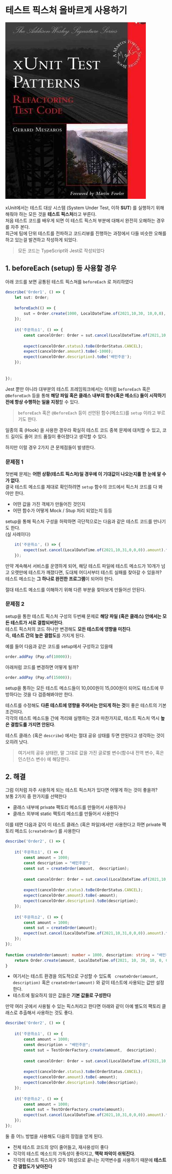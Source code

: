 # 테스트 픽스처 올바르게 사용하기

![1](./images/1.png)

xUnit에서는 테스트 대상 시스템 (System Under Test, 이하 **SUT**) 를 실행하기 위해 해줘야 하는 모든 것을 **테스트 픽스처**라고 부른다.  
처음 테스트 코드를 배우게 되면 이 테스트 픽스처 부분에 대해서 완전히 오해하는 경우를 자주 본다.  
최근에 팀에 단위 테스트를 전파하고 코드리뷰를 진행하는 과정에서 다들 비슷한 오해를 하고 있는걸 발견하고 작성하게 되었다.

> 모든 코드는 TypeScript와 Jest로 작성되었다

## 1. beforeEach (setup) 등 사용할 경우

아래 코드를 보면 공통된 테스트 픽스쳐를 `beforeEach` 로 처리하였다

```typescript
describe('Order1', () => {
    let sut: Order;

    beforeEach(() => {
        sut = Order.create(1000, LocalDateTime.of(2021,10,30, 10,0,0), "배민주문");
    });

    it('주문취소1', () => {
        const cancelOrder: Order = sut.cancel(LocalDateTime.of(2021,10,31,0,0,0));

        expect(cancelOrder.status).toBe(OrderStatus.CANCEL);
        expect(cancelOrder.amount).toBe(-1000);
        expect(cancelOrder.description).toBe('배민주문');
    });


});
```

Jest 뿐만 아니라 대부분의 테스트 프레임워크에서는 이처럼 `beforeEach` 혹은 `@BeforeEach` 등을 통해 **해당 파일 혹은 클래스 내부의 함수(혹은 메소드) 들이 시작하기전에 항상 수행하는 일을 지정**할 수 있다.  

> `beforeEach` 혹은 `@BeforeEach` 등이 선언된 함수(메소드)를 `setup` 이라고 부르기도 한다.

일종의 훅 (Hook) 을 사용한 경우라 확실히 테스트 코드 중복 문제에 대처할 수 있고, 코드 길이도 줄어 코드 품질이 좋아졌다고 생각할 수 있다.  
  
하지만 이럴 경우 2가지 큰 문제점들이 발생한다. 

### 문제점 1

첫번째 문제는  **어떤 상황(테스트 픽스처)일 경우에 이 기대값이 나오는지를 한 눈에 알 수가 없다**.  
결국 테스트 메소드를 제대로 확인하려면 `setup` 함수의 코드에서 픽스처 코드를 다 봐야만 한다.

* 어떤 값을 가진 객체가 만들어진 것인지
* 어떤 함수가 어떻게 Mock / Stup 처리 되었는지 등등

setup을 통해 픽스처 구성을 허락하면 극단적으로는 다음과 같은 테스트 코드를 만나기도 한다.  
(실 사례이다)  

```typescript
    it('주문취소', () => {
        expect(sut.cancel(LocalDateTime.of(2021,10,31,0,0,0)).amount).toBe(-1000);
    });
```


만약 계속해서 서비스를 운영하게 되어, 해당 테스트 파일에 테스트 메소드가 10개가 넘고 오랫만에 테스트가 깨졌다면, 도대체 어디서부터 테스트 실패를 찾아갈 수 있을까?  
테스트 메소드는 **그 하나로 완전한 프로그램**이 되어야 한다.  
  
절대 테스트 메소드를 이해하기 위해 다른 부분을 찾아보게 만들어선 안된다.

### 문제점 2

setup을 통한 테스트 픽스처 구성의 두번째 문제로 **해당 파일 (혹은 클래스) 안에서는 모든 테스트가 서로 결합되버린다**.  
테스트 픽스처의 코드 하나만 변경해도 **모든 테스트에 영향을 미친다**.  
즉, **테스트 간의 높은 결합도**를 가지게 된다.  
  
예를 들어 다음과 같은 코드를 setup에서 구성하고 있을때

```javascript
order.addPay (Pay.of(10000));
```

아래처럼 코드를 변경하면 어떻게 될까?

```javascript
order.addPay (Pay.of(15000));
```

setup을 통하는 모든 테스트 메소드들이 10,000원이 15,000원이 되어도 테스트에 무방하다는 것을 다 검증해봐야만 한다.  
  
테스트를 수정해도 **다른 테스트에 영향을 주어서는 안되게 하는 것**이 좋은 테스트의 기본조건이다.  
각각의 테스트 메소드들 간에 격리돼 실행하는 것과 마찬가지로, 테스트 픽스처 역시 **높은 결합도를 가지면 안된다**.    
  
테스트 클래스 (혹은 `describe`) 에서는 절대 공유 상태를 두면 안된다고 생각하는 것이 오히려 낫다.  

> 여기서의 공유 상태란, 말 그대로 값을 가진 글로벌 변수(함수내 전역 변수, 혹은 인스턴스 변수) 에 해당한다.  

## 2. 해결

그럼 이처럼 자주 사용하게 되는 테스트 픽스처가 있다면 어떻게 하는 것이 좋을까?  
보통 2가지 중 한가지를 선택한다

* 클래스 내부에 private 팩토리 메소드를 만들어서 사용하거나
* 클래스 외부에 static 팩토리 메소드를 만들어서 사용한다

이를 테면 다음과 같이 이 테스트 클래스 (혹은 파일)에서만 사용한다고 하면 private 팩토리 메소드 (`createOrder`) 를 사용한다

```typescript
describe('Order2', () => {

    it('주문취소1', () => {
        const amount = 1000;
        const description = "배민주문";
        const sut = createOrder(amount,  description);

        const cancelOrder: Order = sut.cancel(LocalDateTime.of(2021,10,31,0,0,0));

        expect(cancelOrder.status).toBe(OrderStatus.CANCEL);
        expect(cancelOrder.amount).toBe(-amount);
        expect(cancelOrder.description).toBe(description);
    });

    it('주문취소2', () => {
        const amount = 1000;
        const sut = createOrder(amount);
        expect(sut.cancel(LocalDateTime.of(2021,10,31,0,0,0)).amount).toBe(-amount);
    });
});

function createOrder(amount: number = 1000, description: string = "배민주문") {
    return Order.create(amount, LocalDateTime.of(2021, 10, 30, 10, 0, 0), description);
}
```

* 여기서는 테스트 환경을 의도적으로 구성할 수 있도록 ` createOrder(amount,  description)` 혹은 `createOrder(amount)` 와 같이 테스트에 사용되는 값만 설정한다.
* 테스트에 필요하지 않은 값들은 **기본 값들로 구성한다**

만약 여러 곳에서 사용될 수 있는 픽스처라고 한다면 아래와 같이 아예 별도의 팩토리 클래스로 추출해서 사용하는 것도 좋다. 

```typescript
describe('Order2', () => {

    it('주문취소1', () => {
        const amount = 1000;
        const description = "배민주문";
        const sut = TestOrderFactory.create(amount,  description);

        const cancelOrder: Order = sut.cancel(LocalDateTime.of(2021,10,31,0,0,0));

        expect(cancelOrder.status).toBe(OrderStatus.CANCEL);
        expect(cancelOrder.amount).toBe(-amount);
        expect(cancelOrder.description).toBe(description);
    });

    it('주문취소2', () => {
        const amount = 1000;
        const sut = TestOrderFactory.create(amount);
        expect(sut.cancel(LocalDateTime.of(2021,10,31,0,0,0)).amount).toBe(-amount);
    });
});
```

둘 중 어느 방법을 사용해도 다음의 장점을 얻게 된다.

* 전체 테스트 코드의 양이 줄어들고, 재사용성이 좋다
* 각각의 테스트 메소드의 가독성이 좋아지고, **맥락 파악이 쉬워진다**.
* 각각의 테스트 픽스처가 모두 1회성으로 끝나는 지역변수를 사용하기 때문에 **테스트간 결합도가 낮아진다**
